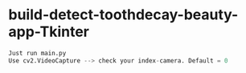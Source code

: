 # build-detect-toothdecay-beauty-app-Tkinter

```python
Just run main.py
Use cv2.VideoCapture --> check your index-camera. Default = 0
```
